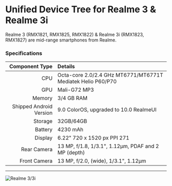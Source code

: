 Unified Device Tree for Realme 3 & Realme 3i
====================================

Realme 3 (RMX1821, RMX1825, RMX1822) & Realme 3i (RMX1823, RMX1827) are mid-range smartphones from Realme.

### Specifications

Component Type | Details
-------:|:-------------------------
CPU     | Octa-core 2.0/2.4 GHz MT6771/MT6771T Mediatek Helio P60/P70
GPU     | Mali-G72 MP3
Memory  | 3/4 GB RAM
Shipped Android Version | 9.0 ColorOS, upgraded to 10.0 RealmeUI
Storage | 32GB/64GB
Battery | 4230 mAh
Display | 6.22" 720 x 1520 px PPI 271
Rear Camera | 13 MP, f/1.8, 1/3.1", 1.12µm, PDAF and 2 MP (depth)
Front Camera | 13 MP, f/2.0, (wide), 1/3.1", 1.12µm

---

![Realme 3/3i](https://fdn2.gsmarena.com/vv/pics/realme/realme-3-2.jpg "Realme 3/3i")
